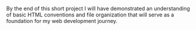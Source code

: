 By the end of this short project I will have demonstrated an understanding of basic HTML conventions and file organization that will serve as a foundation for my web development journey.